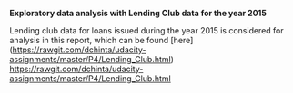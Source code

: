 __Exploratory data analysis with Lending Club data for the year 2015__

Lending club data for loans issued during the year 2015 is considered for analysis in this report, which can be found [here] (https://rawgit.com/dchinta/udacity-assignments/master/P4/Lending_Club.html) 
https://rawgit.com/dchinta/udacity-assignments/master/P4/Lending_Club.html 
